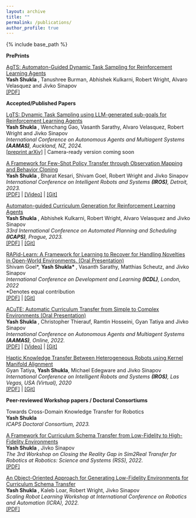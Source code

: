 ```yaml
---
layout: archive
title: ""
permalink: /publications/
author_profile: true
---
```

{% include base_path %}

**PrePrints**

[AgTS: Automaton-Guided Dynamic Task Sampling for Reinforcement Learning Agents](http://shukla-yash.github.io/files/AGTS.pdf)<br>
<b> Yash Shukla </b>, Tanushree Burman, Abhishek Kulkarni, Robert Wright, Alvaro Velasquez and Jivko Sinapov <br>
[[PDF]](http://shukla-yash.github.io/files/AGTS.pdf)


**Accepted/Published Papers**


[LgTS: Dynamic Task Sampling using LLM-generated sub-goals for Reinforcement Learning Agents](https://arxiv.org/pdf/2310.09454.pdf)<br>
<b> Yash Shukla </b>, Wenchang Gao, Vasanth Sarathy, Alvaro Velasquez, Robert Wright and Jivko Sinapov <br>
<i> International Conference on Autonomous Agents and Multiagent Systems **(AAMAS)**, Auckland, NZ, 2024. </i> <br>
[[preprint arXiv]](https://arxiv.org/abs/2310.09454) | Camera-ready version coming soon



[A Framework for Few-Shot Policy Transfer through Observation Mapping and Behavior Cloning](http://shukla-yash.github.io/files/IROS_23.pdf) <br>
<b> Yash Shukla </b>, Bharat Kesari, Shivam Goel, Robert Wright and Jivko Sinapov <br>
<i> International Conference on Intelligent Robots and Systems **(IROS)**, Detroit, 2023. </i> <br>
[[PDF]](http://shukla-yash.github.io/files/IROS_23.pdf) | [[Video]](https://youtu.be/hM3LeOyo8Fw?si=EvfzmfHuTgsBVAc7) | [[Git]](https://github.com/shukla-yash/Few-Shot-Policy-Transfer)


[Automaton-guided Curriculum Generation for Reinforcement Learning Agents](http://shukla-yash.github.io/files/icaps-paper.pdf) <br>
<b> Yash Shukla </b>, Abhishek Kulkarni, Robert Wright, Alvaro Velasquez and Jivko Sinapov <br>
<i> 33rd International Conference on Automated Planning and Scheduling **(ICAPS)**, Prague, 2023. </i> <br>
[[PDF]](http://shukla-yash.github.io/files/icaps-paper.pdf) | [[Git]](https://github.com/tufts-ai-robotics-group/Automaton-guided-CL)


[RAPid-Learn: A Framework for Learning to Recover for Handling Novelties in Open-World Environments. (Oral Presentation)](http://shukla-yash.github.io/files/Rapid_learn.pdf)<br>
Shivam Goel*, <b> Yash Shukla* </b>, Vasanth Sarathy, Matthias Scheutz, and Jivko Sinapov <br>
<i> International Conference on Development and Learning **(ICDL)**, London, 2022 </i> <br>
*Denotes equal contribution <br>
[[PDF]](http://shukla-yash.github.io/files/Rapid_learn.pdf) | [[Git]](https://github.com/goelshivam1210/RAPid-Learn)


[ACuTE: Automatic Curriculum Transfer from Simple to Complex Environments (Oral Presentation)](http://shukla-yash.github.io/files/ACuTE_AAMAS_2022.pdf) <br>
<b> Yash Shukla </b>, Christopher Thierauf, Ramtin Hosseini, Gyan Tatiya and Jivko Sinapov <br>
<i> International Conference on Autonomous Agents and Multiagent Systems **(AAMAS)**, Online, 2022. </i> <br>
[[PDF]](http://shukla-yash.github.io/files/ACuTE_AAMAS_2022.pdf) | [[Video]](https://www.youtube.com/watch?v=QkRdRV-b2EQ&t=1s) | [[Git]](https://github.com/tufts-ai-robotics-group/ACuTE)


[Haptic Knowledge Transfer Between Heterogeneous Robots using Kernel Manifold Alignment](http://shukla-yash.github.io/files/IROS_2020.pdf) <br>
Gyan Tatiya, <b>Yash Shukla</b>, Michael Edegware and Jivko Sinapov <br>
<i>International Conference on Intelligent Robots and Systems **(IROS)**, Las Vegas, USA (Virtual), 2020
</i> <br>
[[PDF]](http://shukla-yash.github.io/files/IROS_2020.pdf) | [[Git]](https://github.com/gtatiya/Haptic-Knowledge-Transfer-KEMA) 



<b> Peer-reviewed Workshop papers / Doctoral Consortiums </b>


Towards Cross-Domain Knowledge Transfer for Robotics<br>
<b> Yash Shukla </b> <br>
 <i>ICAPS Doctoral Consortium, 2023. </i><br>


[A Framework for Curriculum Schema Transfer from Low-Fidelity to High-Fidelity Environments](http://shukla-yash.github.io/files/Sim2Real_RSS.pdf)<br>
<b> Yash Shukla </b>, Jivko Sinapov <br>
 <i>The 3rd Workshop on Closing the Reality Gap in Sim2Real Transfer for Robotics at Robotics: Science and Systems (RSS), 2022. </i><br>
[[PDF]](http://shukla-yash.github.io/files/Sim2Real_RSS.pdf)


[An Object-Oriented Approach for Generating Low-Fidelity Environments for Curriculum Schema Transfer](https://yshukla.com/files/LF_Generation_SRL.pdf) <br>
<b> Yash Shukla </b>, Kaleb Loar, Robert Wright, Jivko Sinapov <br>
 <i> Scaling Robot Learning Workshop at International Conference on Robotics and Automation (ICRA), 2022. </i> <br>
[[PDF]](http://shukla-yash.github.io/files/LF_Generation_SRL.pdf)




